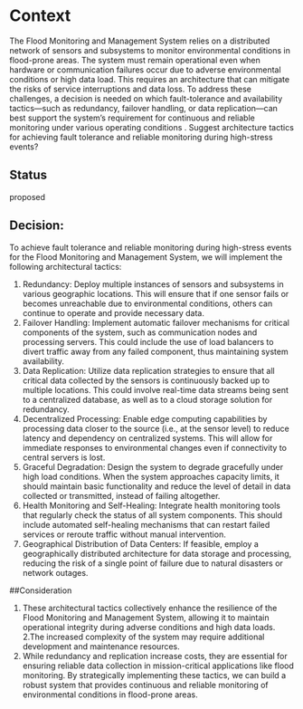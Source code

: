 # Context
 The Flood Monitoring and Management System relies on a distributed network of sensors and subsystems to monitor environmental conditions in flood-prone areas. The system must remain operational even when hardware or communication failures occur due to adverse environmental conditions or high data load. This requires an architecture that can mitigate the risks of service interruptions and data loss. To address these challenges, a decision is needed on which fault-tolerance and availability tactics—such as redundancy, failover handling, or data replication—can best support the system’s requirement for continuous and reliable monitoring under various operating conditions . Suggest architecture tactics for achieving fault tolerance and reliable monitoring during high-stress events?

## Status
proposed
## Decision:
To achieve fault tolerance and reliable monitoring during high-stress events for the Flood Monitoring and Management System, we will implement the following architectural tactics:
1.    Redundancy: Deploy multiple instances of sensors and subsystems in various geographic locations. This will ensure that if one sensor fails or becomes unreachable due to environmental conditions, others can continue to operate and provide necessary data.
2.    Failover Handling: Implement automatic failover mechanisms for critical components of the system, such as communication nodes and processing servers. This could include the use of load balancers to divert traffic away from any failed component, thus maintaining system availability.
3.    Data Replication: Utilize data replication strategies to ensure that all critical data collected by the sensors is continuously backed up to multiple locations. This could involve real-time data streams being sent to a centralized database, as well as to a cloud storage solution for redundancy.
4.    Decentralized Processing: Enable edge computing capabilities by processing data closer to the source (i.e., at the sensor level) to reduce latency and dependency on centralized systems. This will allow for immediate responses to environmental changes even if connectivity to central servers is lost.
5.    Graceful Degradation: Design the system to degrade gracefully under high load conditions. When the system approaches capacity limits, it should maintain basic functionality and reduce the level of detail in data collected or transmitted, instead of failing altogether.
6.    Health Monitoring and Self-Healing: Integrate health monitoring tools that regularly check the status of all system components. This should include automated self-healing mechanisms that can restart failed services or reroute traffic without manual intervention.
7.    Geographical Distribution of Data Centers: If feasible, employ a geographically distributed architecture for data storage and processing, reducing the risk of a single point of failure due to natural disasters or network outages.


##Consideration
 1.    These architectural tactics collectively enhance the resilience of the Flood Monitoring and Management System, allowing it to maintain operational integrity during adverse conditions and high data loads. 
2.The increased complexity of the system may require additional development and maintenance resources.
3.    While redundancy and replication increase costs, they are essential for ensuring reliable data collection in mission-critical applications like flood monitoring.
By strategically implementing these tactics, we can build a robust system that provides continuous and reliable monitoring of environmental conditions in flood-prone areas.

